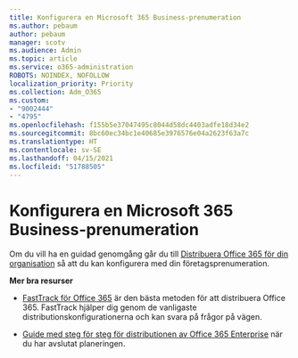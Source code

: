 ```yaml
---
title: Konfigurera en Microsoft 365 Business-prenumeration
ms.author: pebaum
author: pebaum
manager: scotv
ms.audience: Admin
ms.topic: article
ms.service: o365-administration
ROBOTS: NOINDEX, NOFOLLOW
localization_priority: Priority
ms.collection: Adm_O365
ms.custom:
- "9002444"
- "4795"
ms.openlocfilehash: f155b5e37047495c8044d58dc4403adfe18d34e2
ms.sourcegitcommit: 8bc60ec34bc1e40685e3976576e04a2623f63a7c
ms.translationtype: HT
ms.contentlocale: sv-SE
ms.lasthandoff: 04/15/2021
ms.locfileid: "51788505"
---
```

# <a name="set-up-a-microsoft-365-business-subscription"></a>Konfigurera en Microsoft 365 Business-prenumeration

Om du vill ha en guidad genomgång går du till [Distribuera Office 365 för din organisation](https://docs.microsoft.com/office365/enterprise/setup-overview-for-enterprises) så att du kan konfigurera med din företagsprenumeration.

**Mer bra resurser**

- [FastTrack för Office 365](https://docs.microsoft.com/fasttrack/O365-fasttrack-benefit-for-office-365) är den bästa metoden för att distribuera Office 365. FastTrack hjälper dig genom de vanligaste distributionskonfigurationerna och kan svara på frågor på vägen. 

- [Guide med steg för steg för distributionen av Office 365 Enterprise](https://docs.microsoft.com/office365/enterprise/setup-overview-for-enterprises#do-it-yourself-guided-deployment-of-office-365-enterprise) när du har avslutat planeringen. 
